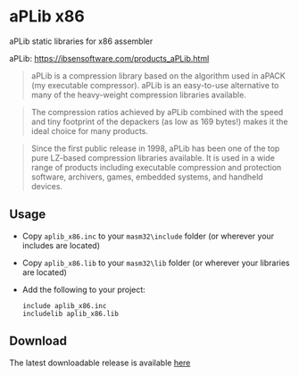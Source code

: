 # aPLib x86

aPLib static libraries for x86 assembler 

aPLib: https://ibsensoftware.com/products_aPLib.html

> aPLib is a compression library based on the algorithm used in aPACK (my  executable compressor). aPLib is an easy-to-use alternative to many of the heavy-weight compression libraries available.

> The compression ratios achieved by aPLib combined with the speed and tiny footprint of the depackers (as low as 169 bytes!) makes it the ideal choice
> for many products.

> Since the first public release in 1998, aPLib has been one of the top pure LZ-based compression libraries available. It is used in a wide range of products including executable compression and protection software, archivers, games, embedded systems, and handheld devices.

## Usage

* Copy `aplib_x86.inc` to your `masm32\include` folder (or wherever your includes are located)

* Copy `aplib_x86.lib` to your `masm32\lib` folder (or wherever your libraries are located)

* Add the following to your project:
  
  ```assembly
  include aplib_x86.inc
  includelib aplib_x86.lib
  ```

## Download

The latest downloadable release is available [here](https://github.com/mrfearless/libraries/blob/master/releases/aplib_x86.zip?raw=true)
